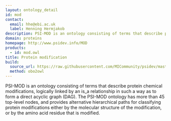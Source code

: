```yaml
---
layout: ontology_detail
id: mod
contact:
  email: hhe@ebi.ac.uk
  label: Henning Hermjakob
description: PSI-MOD is an ontology consisting of terms that describe protein chemical modifications
domain: proteins
homepage: http://www.psidev.info/MOD
products:
  - id: mod.owl
title: Protein modification
build:
  source_url: https://raw.githubusercontent.com/MICommunity/psidev/master/psi/mod/data/PSI-MOD.obo
  method: obo2owl
---
```


PSI-MOD is an ontology consisting of terms that describe protein chemical modifications, logically linked by an is_a relationship in such a way as to form a direct acyclic graph (DAG). The PSI-MOD ontology has more than 45 top-level nodes, and provides alternative hierarchical paths for classifying protein modifications either by the molecular structure of the modification, or by the amino acid residue that is modified.
